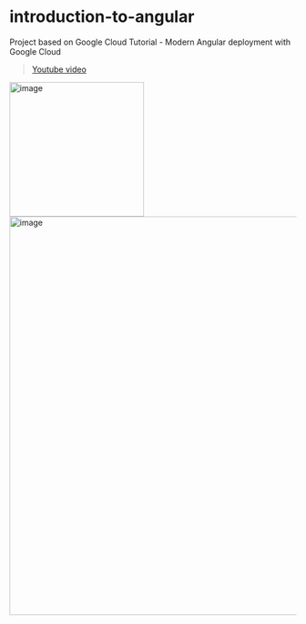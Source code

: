 # introduction-to-angular
Project based on Google Cloud Tutorial - Modern Angular deployment with Google Cloud

> [Youtube video](https://youtu.be/jVPHsolXgLk?list=PLF9xvZ_0XfIG_p9Ux8CU9LCyjAC7wcfpa)

<img width="236" alt="image" src="https://user-images.githubusercontent.com/33139500/200088932-e100cfb7-8515-4315-a667-0caa63f3dc8f.png">

<img width="700" alt="image" src="https://user-images.githubusercontent.com/33139500/200088887-b5493753-4347-4ae0-b9b7-16c136a0feff.png">

